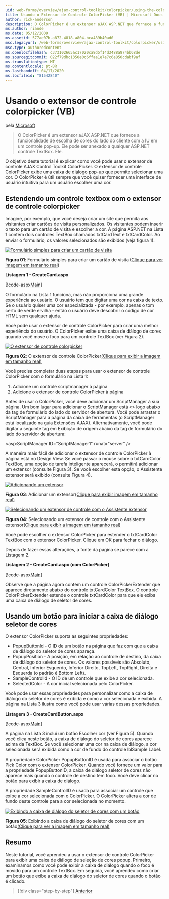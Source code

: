 ```yaml
---
uid: web-forms/overview/ajax-control-toolkit/colorpicker/using-the-colorpicker-control-extender-vb
title: Usando o Extensor de Controle ColorPicker (VB) | Microsoft Docs
author: rick-anderson
description: O ColorPicker é um extensor aJAX ASP.NET que fornece a funcionalidade de escolha de cores do lado do cliente com a IU em um controle pop-up. Pode ser anexado a qualquer ASP.NET...
ms.author: riande
ms.date: 05/12/2009
ms.assetid: 577ae07b-a872-4818-a804-bca489b40ad0
msc.legacyurl: /web-forms/overview/ajax-control-toolkit/colorpicker/using-the-colorpicker-control-extender-vb
msc.type: authoredcontent
ms.openlocfilehash: c373102665ac17020ca8d5f14d3488a874bb68de
ms.sourcegitcommit: 022f79dbc1350e0c6ffaa1e7e7c6e850cdabf9af
ms.translationtype: MT
ms.contentlocale: pt-BR
ms.lasthandoff: 04/17/2020
ms.locfileid: "81542840"
---
```

# <a name="using-the-colorpicker-control-extender-vb"></a>Usando o extensor de controle colorpicker (VB)

pela [Microsoft](https://github.com/microsoft)

> O ColorPicker é um extensor aJAX ASP.NET que fornece a funcionalidade de escolha de cores do lado do cliente com a IU em um controle pop-up. Ele pode ser anexado a qualquer ASP.NET controle TextBox. Ele.

O objetivo deste tutorial é explicar como você pode usar o extensor de controle AJAX Control Toolkit ColorPicker. O extensor de controle ColorPicker exibe uma caixa de diálogo pop-up que permite selecionar uma cor. O ColorPicker é útil sempre que você quiser fornecer uma interface de usuário intuitiva para um usuário escolher uma cor.

## <a name="extending-a-textbox-control-with-the-colorpicker-control-extender"></a>Estendendo um controle textbox com o extensor de controle colorpicker

Imagine, por exemplo, que você deseja criar um site que permita aos visitantes criar cartões de visita personalizados. Os visitantes podem inserir o texto para um cartão de visita e escolher a cor. A página ASP.NET na Lista 1 contém dois controles TextBox chamados txtCardText e txtCardColor. Ao enviar o formulário, os valores selecionados são exibidos (veja figura 1).

[![Formulário simples para criar um cartão de visita](using-the-colorpicker-control-extender-vb/_static/image1.jpg)](using-the-colorpicker-control-extender-vb/_static/image1.png)

**Figura 01**: Formulário simples para criar um cartão de visita ([Clique para ver imagem em tamanho real](using-the-colorpicker-control-extender-vb/_static/image2.png))

**Listagem 1 - CreateCard.aspx**

[!code-aspx[Main](using-the-colorpicker-control-extender-vb/samples/sample1.aspx)]

O formulário na Lista 1 funciona, mas não proporciona uma grande experiência ao usuário. O usuário tem que digitar uma cor na caixa de texto. Se o usuário quiser uma cor especializada - por exemplo, apenas o tom certo de verde ervilha - então o usuário deve descobrir o código de cor HTML sem qualquer ajuda.

Você pode usar o extensor de controle ColorPicker para criar uma melhor experiência do usuário. O ColorPicker exibe uma caixa de diálogo de cores quando você move o foco para um controle TextBox (ver Figura 2).

[![O extensor de controle colorpicker](using-the-colorpicker-control-extender-vb/_static/image2.jpg)](using-the-colorpicker-control-extender-vb/_static/image3.png)

**Figura 02**: O extensor de controle ColorPicker[(Clique para exibir a imagem em tamanho real)](using-the-colorpicker-control-extender-vb/_static/image4.png)

Você precisa completar duas etapas para usar o extensor de controle ColorPicker com o formulário na Lista 1:

1. Adicione um controle scriptmanager à página
2. Adicione o extensor de controle ColorPicker à página

Antes de usar o ColorPicker, você deve adicionar um ScriptManager à sua página. Um bom lugar para adicionar o ScriptManager está &lt;&gt; logo abaixo da tag de formulário do lado do servidor de abertura. Você pode arrastar o ScriptManager para a página da caixa de ferramentas (o ScriptManager está localizado na guia Extensões AJAX). Alternativamente, você pode digitar a seguinte tag em Exibição de origem abaixo da tag de formulário do lado do servidor de abertura:

&lt;asp:ScriptManager ID="ScriptManager1" runat="server" /&gt;

A maneira mais fácil de adicionar o extensor de controle ColorPicker à página está no Design View. Se você passar o mouse sobre o txtCardColor TextBox, uma opção de tarefa inteligente aparecerá, o permitirá adicionar um extensor (consulte Figura 3). Se você escolher esta opção, o Assistente extensor será exibido (consulte Figura 4).

[![Adicionando um extensor](using-the-colorpicker-control-extender-vb/_static/image3.jpg)](using-the-colorpicker-control-extender-vb/_static/image5.png)

**Figura 03**: Adicionar um extensor[(Clique para exibir imagem em tamanho real)](using-the-colorpicker-control-extender-vb/_static/image6.png)

[![Selecionando um extensor de controle com o Assistente extensor](using-the-colorpicker-control-extender-vb/_static/image4.jpg)](using-the-colorpicker-control-extender-vb/_static/image7.png)

**Figura 04**: Selecionando um extensor de controle com o Assistente extensor[(Clique para exibir a imagem em tamanho real)](using-the-colorpicker-control-extender-vb/_static/image8.png)

Você pode escolher o extensor ColorPicker para estender o txtCardColor TextBox com o extensor ColorPicker. Clique em OK para fechar o diálogo.

Depois de fazer essas alterações, a fonte da página se parece com a Listagem 2.

**Listagem 2 - CreateCard.aspx (com ColorPicker)**

[!code-aspx[Main](using-the-colorpicker-control-extender-vb/samples/sample2.aspx)]

Observe que a página agora contém um controle ColorPickerExtender que aparece diretamente abaixo do controle txtCardColor TextBox. O controle ColorPickerExtender estende o controle txtCardColor para que ele exiba uma caixa de diálogo de seletor de cores.

## <a name="using-a-button-to-launch-the-color-picker-dialog"></a>Usando um botão para iniciar a caixa de diálogo seletor de cores

O extensor ColorPicker suporta as seguintes propriedades:

- PopupButtonId - O ID de um botão na página que faz com que a caixa de diálogo do seletor de cores apareça.
- PopupPosition - A posição, em relação ao controle de destino, da caixa de diálogo do seletor de cores. Os valores possíveis são Absoluto, Central, Inferior Esquerdo, Inferior Direito, TopLeft, TopRight, Direita e Esquerda (o padrão é Bottom Left).
- SampleControlId - O ID de um controle que exibe a cor selecionada.
- SelectedColor - A cor inicial selecionada pelo ColorPicker.

Você pode usar essas propriedades para personalizar como a caixa de diálogo do seletor de cores é exibida e como a cor selecionada é exibida. A página na Lista 3 ilustra como você pode usar várias dessas propriedades.

**Listagem 3 - CreateCardButton.aspx**

[!code-aspx[Main](using-the-colorpicker-control-extender-vb/samples/sample3.aspx)]

A página na Lista 3 inclui um botão Escolher cor (ver Figura 5). Quando você clica neste botão, a caixa de diálogo do seletor de cores aparece acima da TextBox. Se você selecionar uma cor na caixa de diálogo, a cor selecionada será exibida como a cor de fundo do controle lblSample Label.

A propriedade ColorPicker PopupButtonID é usada para associar o botão Pick Color com o extensor ColorPicker. Quando você fornece um valor para a propriedade PopupButtonID, a caixa de diálogo seletor de cores não aparece mais quando o controle de destino tem foco. Você deve clicar no botão para exibir a caixa de diálogo.

A propriedade SampleControlID é usada para associar um controle que exibe a cor selecionada com o ColorPicker. O ColorPicker altera a cor de fundo deste controle para a cor selecionada no momento.

[![Exibindo a caixa de diálogo do seletor de cores com um botão](using-the-colorpicker-control-extender-vb/_static/image5.jpg)](using-the-colorpicker-control-extender-vb/_static/image9.png)

**Figura 05**: Exibindo a caixa de diálogo do seletor de cores com um botão[(Clique para ver a imagem em tamanho real)](using-the-colorpicker-control-extender-vb/_static/image10.png)

## <a name="summary"></a>Resumo

Neste tutorial, você aprendeu a usar o extensor de controle ColorPicker para exibir uma caixa de diálogo de seleção de cores popup. Primeiro, examinamos como você pode exibir a caixa de diálogo quando o foco é movido para um controle TextBox. Em seguida, você aprendeu como criar um botão que exibe a caixa de diálogo do seletor de cores quando o botão é clicado.

> [!div class="step-by-step"]
> [Anterior](using-the-colorpicker-control-extender-cs.md)
